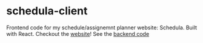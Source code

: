 # schedula-client
Frontend code for my schedule/assignemnt planner website: Schedula. Built with React.
Checkout the [website](https://myassignmentdesk.netlify.app/)!
See the [backend code](https://github.com/dichromat/schedula-server)
